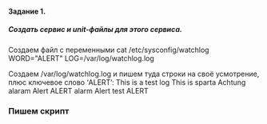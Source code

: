 #### Задание 1.
##### Создать сервис и unit-файлы для этого сервиса.

Создаем файл с переменными 
 cat /etc/sysconfig/watchlog
WORD="ALERT"
LOG=/var/log/watchlog.log

 Создаем /var/log/watchlog.log и пишем туда строки на своё усмотрение,
плюс ключевое слово ‘ALERT’:
This is a test log
This is sparta
Achtung alaram
Alert
ALERT
alarm Alert
test ALERT
### Пишем скрипт
